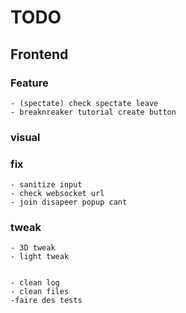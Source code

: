 

# TODO



## Frontend


 ### Feature

    - (spectate) check spectate leave
    - breaknreaker tutorial create button

 ### visual


 ### fix
    - sanitize input
    - check websocket url
    - join disapeer popup cant

### tweak
    - 3D tweak
    - light tweak


    - clean log
    - clean files
    -faire des tests
